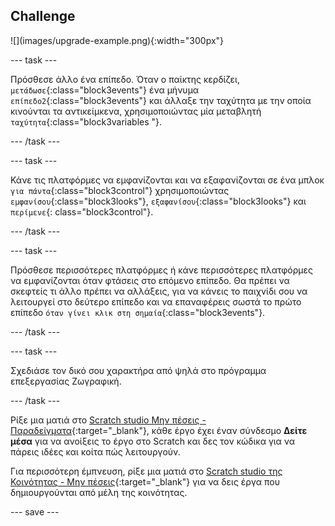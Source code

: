 ## Challenge

<div style="display: flex; flex-wrap: wrap">
<div>
![](images/upgrade-example.png){:width="300px"}
</div>
</div>

--- task ---

Πρόσθεσε άλλο ένα επίπεδο. Όταν ο παίκτης κερδίζει, `μετάδωσε`{:class="block3events"} ένα μήνυμα `επίπεδο2`{:class="block3events"} και άλλαξε την ταχύτητα με την οποία κινούνται τα αντικείμκενα, χρησιμοποιώντας μία μεταβλητή `ταχύτητα`{:class="block3variables "}.

--- /task ---

--- task ---

Κάνε τις πλατφόρμες να εμφανίζονται και να εξαφανίζονται σε ένα μπλοκ `για πάντα`{:class="block3control"} χρησιμοποιώντας `εμφανίσου`{:class="block3looks"}, `εξαφανίσου`{:class="block3looks"} και `περίμενε`{: class="block3control"}.

--- /task ---

--- task ---

Πρόσθεσε περισσότερες πλατφόρμες ή κάνε περισσότερες πλατφόρμες να εμφανίζονται όταν φτάσεις στο επόμενο επίπεδο. Θα πρέπει να σκεφτείς τι άλλο πρέπει να αλλάξεις, για να κάνεις το παιχνίδι σου να λειτουργεί στο δεύτερο επίπεδο και να επαναφέρεις σωστά το πρώτο επίπεδο `όταν γίνει κλικ στη σημαία`{:class="block3events"}.

--- /task ---

--- task ---

Σχεδιάσε τον δικό σου χαρακτήρα από ψηλά στο πρόγραμμα επεξεργασίας Ζωγραφική.

--- /task ---

Ρίξε μια ματιά στο [Scratch studio Μην πέσεις - Παραδείγματα](https://scratch.mit.edu/studios/29599110){:target="_blank"}, κάθε έργο έχει έναν σύνδεσμο **Δείτε μέσα** για να ανοίξεις το έργο στο Scratch και δες τον κώδικα για να πάρεις ιδέες και κοίτα πώς λειτουργούν.

Για περισσότερη έμπνευση, ρίξε μια ματιά στο [Scratch studio της Κοινότητας - Μην πέσεις](https://scratch.mit.edu/studios/29601182){:target="_blank"} για να δεις έργα που δημιουργούνται από μέλη της κοινότητας.

--- save ---
